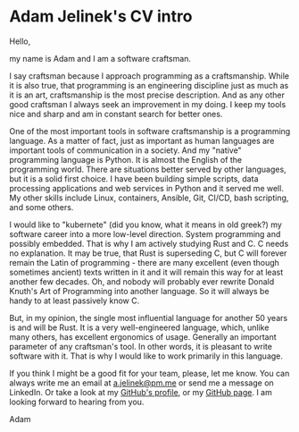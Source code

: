 
# Adam Jelinek's CV intro

Hello,

my name is Adam and I am a software craftsman.

I say craftsman because I approach programming as a craftsmanship. While it is also true, that programming is an engineering discipline just as much as it is an art, craftsmanship is the most precise description. And as any other good craftsman I always seek an improvement in my doing. I keep my tools nice and sharp and am in constant search for better ones.

One of the most important tools in software craftsmanship is a programming language. As a matter of fact, just as important as human languages are important tools of communication in a society. And my "native" programming language is Python. It is almost the English of the programming world. There are situations better served by other languages, but it is a solid first choice. I have been building simple scripts, data processing applications and web services in Python and it served me well. My other skills include Linux, containers, Ansible, Git, CI/CD, bash scripting, and some others.

I would like to "kubernete" (did you know, what it means in old greek?) my software career into a more low-level direction. System programming and possibly embedded. That is why I am actively studying Rust and C. C needs no explanation. It may be true, that Rust is superseding C, but C will forever remain the Latin of programming - there are many excellent (even though sometimes ancient) texts written in it and it will remain this way for at least another few decades. Oh, and nobody will probably ever rewrite Donald Knuth's Art of Programming into another language. So it will always be handy to at least passively know C.

But, in my opinion, the single most influential language for another 50 years is and will be Rust. It is a very well-engineered language, which, unlike many others, has excellent ergonomics of usage. Generally an important parameter of any craftsman's tool. In other words, it is pleasant to write software with it. That is why I would like to work primarily in this language.

If you think I might be a good fit for your team, please, let me know. You can always write me an email at a.jelinek@pm.me or send me a message on LinkedIn. Or take a look at my [GitHub's profile](https://github.com/AdamJel), or my [GitHub page](https://adamjel.github.io/). I am looking forward to hearing from you.

Adam
